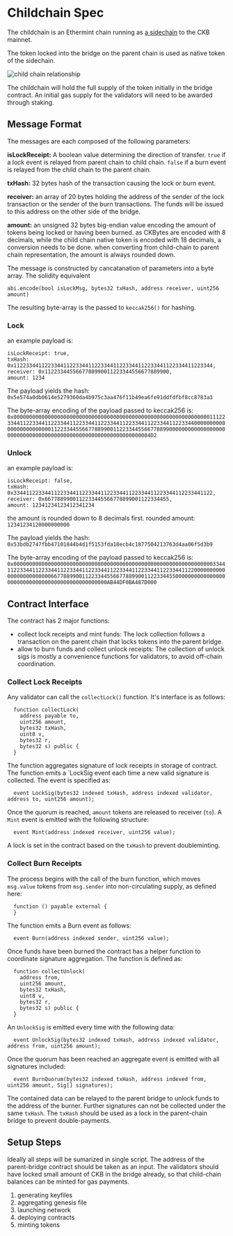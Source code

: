 # Childchain Spec

The childchain is an Ethermint chain running as [a sidechain](https://talk.nervos.org/t/ckb-sidechain-framework/4722) to the CKB mainnet.

The token locked into the bridge on the parent chain is used as native token of the sidechain.

![child chain relationship](https://talk.nervos.org/uploads/default/original/2X/6/6afa0e30c538d6b62aadeb8ce8371dbee963517a.png)

The childchain will hold the full supply of the token initially in the bridge contract. An initial gas supply for the validators will need to be awarded through staking.

## Message Format

The messages are each composed of the following parameters:

**isLockReceipt:** A boolean value determining the direction of transfer. `true` if a lock event is relayed from parent chain to child chain. `false` if a burn event is relayed from the child chain to the parent chain.

**txHash:** 32 bytes hash of the transaction causing the lock or burn event.

**receiver:** an array of 20 bytes holding the address of the sender of the lock transaction or the sender of the burn transactions. The funds will be issued to this address on the other side of the bridge.

**amount:** an unsigned 32 bytes big-endian value encoding the amount of tokens being locked or having been burned. as CKBytes are encoded with 8 decimals, while the child chain native token is encoded with 18 decimals, a conversion needs to be done. when converting from child-chain to parent chain representation, the amount is always rounded down.

The message is constructed by cancatanation of parameters into a byte array. The solidity equivalent 

`abi.encode(bool isLockMsg, bytes32 txHash, address receiver, uint256 amount)`

The resulting byte-array is the passed to `keccak256()` for hashing.

### Lock


an example payload is:

```
isLockReceipt: true,
txHash: 0x1122334411223344112233441122334411223344112233441122334411223344,
receiver: 0x1122334455667788990011223344556677889900,
amount: 1234
```

The payload yields the hash: `0x5e574a0db0614e5279360da4b975c3aa476f11b49ea6fe91ddfdfbf8cc8783a3`

The byte-array encoding of the payload passed to keccak256 is:
`0x00000000000000000000000000000000000000000000000000000000000000011122334411223344112233441122334411223344112233441122334411223344000000000000000000000000112233445566778899001122334455667788990000000000000000000000000000000000000000000000000000000000000004D2`


### Unlock

an example payload is:

```
isLockReceipt: false,
txHash: 0x3344112233441122334411223344112233441122334411223344112233441122,
receiver: 0x6677889900112233445566778899001122334455,
amount: 12341234123412341234
```

the amount is rounded down to 8 decimals first. rounded amount: `12341234120000000000`

The payload yields the hash: `0x53bdb2747fbb47101844b4d1f5153fda18ecb4c1877504213763d4aa06f5d3b9`

The byte-array encoding of the payload passed to keccak256 is:
`0x000000000000000000000000000000000000000000000000000000000000000033441122334411223344112233441122334411223344112233441122334411220000000000000000000000006677889900112233445566778899001122334455000000000000000000000000000000000000000000000000AB44DF0BA487D000`

## Contract Interface

The contract has 2 major functions:
- collect lock receipts and mint funds: The lock collection follows a transaction on the parent chain that locks tokens into the parent bridge. 
- allow to burn funds and collect unlock receipts: The collection of unlock sigs is mostly a convenience functions for validators, to avoid off-chain coordination.

### Collect Lock Receipts

Any validator can call the `collectLock()` function. It's interface is as follows:

```
  function collectLock(
    address payable to,
    uint256 amount,
    bytes32 txHash,
    uint8 v,
    bytes32 r,
    bytes32 s) public {	
  }
```

The function aggregates signature of lock receipts in storage of contract. The function emits a `LockSig event each time a new valid signature is collected. The event is specified as:
```
  event LockSig(bytes32 indexed txHash, address indexed validator, address to, uint256 amount);
```

Once the quorum is reached, `amount` tokens are released to receiver (`to`). A `Mint` event is emitted with the following structure:

```
  event Mint(address indexed receiver, uint256 value);
```

A lock is set in the contract based on the `txHash` to prevent doubleminting.

### Collect Burn Receipts

The process begins with the call of the burn function, which moves `msg.value` tokens from `msg.sender` into non-circulating supply, as defined here:

```
  function () payable external {
  }
```

The function emits a Burn event as follows:
```
  event Burn(address indexed sender, uint256 value);
```

Once funds have been burned the contract has a helper function to coordinate signature aggregation. The function is defined as:
```
  function collectUnlock(
    address from,
    uint256 amount,
    bytes32 txHash,
    uint8 v,
    bytes32 r,
    bytes32 s) public {
  }
```

An `UnlockSig` is emitted every time with the following data:
```
  event UnlockSig(bytes32 indexed txHash, address indexed validator, address from, uint256 amount);
```

Once the quorum has been reached an aggregate event is emitted with all signatures included:

```
  event BurnQuorum(bytes32 indexed txHash, address indexed from, uint256 amount, Sig[] signatures);
```

The contained data can be relayed to the parent bridge to unlock funds to the address of the burner. Further signatures can not be collected under the same `txHash`. The `txHash` should be used as a lock in the parent-chain bridge to prevent double-payments.


## Setup Steps

Ideally all steps will be sumarized in single script. The address of the parent-bridge contract should be taken as an input. The validators should have locked small amount of CKB in the bridge already, so that child-chain balances can be minted for gas payments.

1. generating keyfiles
2. aggregating genesis file
3. launching network
4. deploying contracts
5. minting tokens
